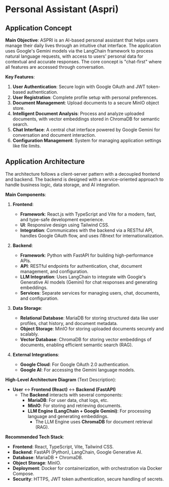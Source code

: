 # Personal Assistant (Aspri)

## Application Concept

**Main Objective**: ASPRI is an AI-based personal assistant that helps users manage their daily lives through an intuitive chat interface. The application uses Google's Gemini models via the LangChain framework to process natural language requests, with access to users' personal data for contextual and accurate responses. The core concept is "chat-first" where all features are accessed through conversation.

**Key Features**:
1. **User Authentication**: Secure login with Google OAuth and JWT token-based authentication.
2. **User Registration**: Complete profile setup with personal preferences.
3. **Document Management**: Upload documents to a secure MinIO object store.
4. **Intelligent Document Analysis**: Process and analyze uploaded documents, with vector embeddings stored in ChromaDB for semantic search.
5. **Chat Interface**: A central chat interface powered by Google Gemini for conversation and document interaction.
6. **Configuration Management**: System for managing application settings like file limits.

## Application Architecture

The architecture follows a client-server pattern with a decoupled frontend and backend. The backend is designed with a service-oriented approach to handle business logic, data storage, and AI integration.

**Main Components**:
1.  **Frontend**:
    -   **Framework**: React.js with TypeScript and Vite for a modern, fast, and type-safe development experience.
    -   **UI**: Responsive design using Tailwind CSS.
    -   **Integration**: Communicates with the backend via a RESTful API, handles Google OAuth flow, and uses i18next for internationalization.

2.  **Backend**:
    -   **Framework**: Python with FastAPI for building high-performance APIs.
    -   **API**: RESTful endpoints for authentication, chat, document management, and configuration.
    -   **LLM Integration**: Uses LangChain to integrate with Google's Generative AI models (Gemini) for chat responses and generating embeddings.
    -   **Services**: Separate services for managing users, chat, documents, and configuration.

3.  **Data Storage**:
    -   **Relational Database**: MariaDB for storing structured data like user profiles, chat history, and document metadata.
    -   **Object Storage**: MinIO for storing uploaded documents securely and scalably.
    -   **Vector Database**: ChromaDB for storing vector embeddings of documents, enabling efficient semantic search (RAG).

4.  **External Integrations**:
    -   **Google Cloud**: For Google OAuth 2.0 authentication.
    -   **Google AI**: For accessing the Gemini language models.

**High-Level Architecture Diagram** (Text Description):
-   **User** ↔ **Frontend (React)** ↔ **Backend (FastAPI)**
    -   The **Backend** interacts with several components:
        -   **MariaDB**: For user data, chat logs, etc.
        -   **MinIO**: For storing and retrieving documents.
        -   **LLM Engine (LangChain + Google Gemini)**: For processing language and generating embeddings.
            -   The LLM Engine uses **ChromaDB** for document retrieval (RAG).

**Recommended Tech Stack**:
-   **Frontend**: React, TypeScript, Vite, Tailwind CSS.
-   **Backend**: FastAPI (Python), LangChain, Google Generative AI.
-   **Database**: MariaDB + ChromaDB.
-   **Object Storage**: MinIO.
-   **Deployment**: Docker for containerization, with orchestration via Docker Compose.
-   **Security**: HTTPS, JWT token authentication, secure handling of secrets.
